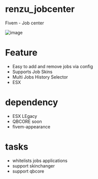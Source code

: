 # renzu_jobcenter
Fivem - Job center
 
![image](https://user-images.githubusercontent.com/82306584/208246722-d5377e17-b3cd-4b08-a88f-68c6185abb73.png)


# Feature 
- Easy to add and remove jobs via config
- Supports Job Skins
- Multi Jobs History Selector
- ESX

# dependency
- ESX LEgacy
- QBCORE soon
- fivem-appearance

# tasks
- whitelists jobs applications
- support skinchanger
- support qbcore
